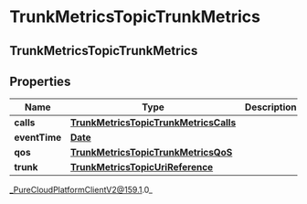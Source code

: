# TrunkMetricsTopicTrunkMetrics

## TrunkMetricsTopicTrunkMetrics

## Properties

|Name | Type | Description | Notes|
|------------ | ------------- | ------------- | -------------|
| **calls** | [**TrunkMetricsTopicTrunkMetricsCalls**](TrunkMetricsTopicTrunkMetricsCalls) |  | [optional] |
| **eventTime** | [**Date**](Date) |  | [optional] |
| **qos** | [**TrunkMetricsTopicTrunkMetricsQoS**](TrunkMetricsTopicTrunkMetricsQoS) |  | [optional] |
| **trunk** | [**TrunkMetricsTopicUriReference**](TrunkMetricsTopicUriReference) |  | [optional] |



_PureCloudPlatformClientV2@159.1.0_
